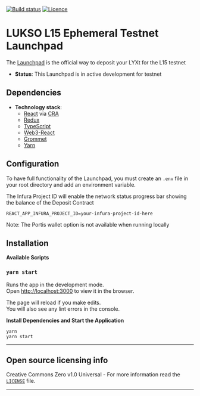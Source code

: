 [![Build status](https://img.shields.io/github/workflow/status/lukso-network/network-deposit-launchpad/ci)](https://github.com/lukso-network/network-deposit-launchpad/actions)
[![Licence](https://img.shields.io/github/license/lukso-network/network-deposit-launchpad.svg)](https://github.com/lukso-network/network-deposit-launchpad/blob/master/LICENSE)

# LUKSO L15 Ephemeral Testnet Launchpad

The [Launchpad](https://launchpad.l15.lukso.network/) is the official way to deposit your LYXt for the L15 testnet

  - **Status**:  This Launchpad is in active development for testnet

## Dependencies

  - **Technology stack**: 
    - [React](https://reactjs.org/) via [CRA](https://reactjs.org/docs/create-a-new-react-app.html)
    - [Redux](https://redux.js.org/)
    - [TypeScript](https://www.typescriptlang.org/)
    - [Web3-React](https://github.com/NoahZinsmeister/web3-react)
    - [Grommet](https://v2.grommet.io/)
    - [Yarn](https://yarnpkg.com/)


## Configuration

To have full functionality of the Launchpad, you must create an `.env` file in your root directory and add an environment variable.


The Infura Project ID will enable the network status progress bar showing the balance of the Deposit Contract

```
REACT_APP_INFURA_PROJECT_ID=your-infura-project-id-here
```

Note: The Portis wallet option is not available when running locally

## Installation

**Available Scripts**
### `yarn start`

Runs the app in the development mode.<br />
Open [http://localhost:3000](http://localhost:3000) to view it in the browser.

The page will reload if you make edits.<br />
You will also see any lint errors in the console.

**Install Dependencies and Start the Application**
```
yarn
yarn start
```

----
## Open source licensing info
Creative Commons Zero v1.0 Universal - For more information read the [`LICENSE`](./LICENSE) file.

----
